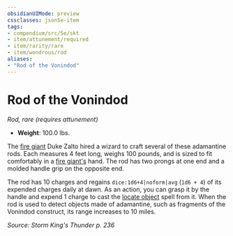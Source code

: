 ```yaml
---
obsidianUIMode: preview
cssclasses: json5e-item
tags:
- compendium/src/5e/skt
- item/attunement/required
- item/rarity/rare
- item/wondrous/rod
aliases: 
- "Rod of the Vonindod"
---
```

# Rod of the Vonindod
*Rod, rare (requires attunement)*  

- **Weight**: 100.0 lbs.

The [fire giant](2-Mechanics/CLI/bestiary/giant/fire-giant.md) Duke Zalto hired a wizard to craft several of these adamantine rods. Each measures 4 feet long, weighs 100 pounds, and is sized to fit comfortably in a [fire giant's](2-Mechanics/CLI/bestiary/giant/fire-giant.md) hand. The rod has two prongs at one end and a molded handle grip on the opposite end.

The rod has 10 charges and regains `dice:1d6+4|noform|avg` (`1d6 + 4`) of its expended charges daily at dawn. As an action, you can grasp it by the handle and expend 1 charge to cast the [locate object](2-Mechanics/CLI/spells/locate-object.md) spell from it. When the rod is used to detect objects made of adamantine, such as fragments of the Vonindod construct, its range increases to 10 miles.

*Source: Storm King's Thunder p. 236*